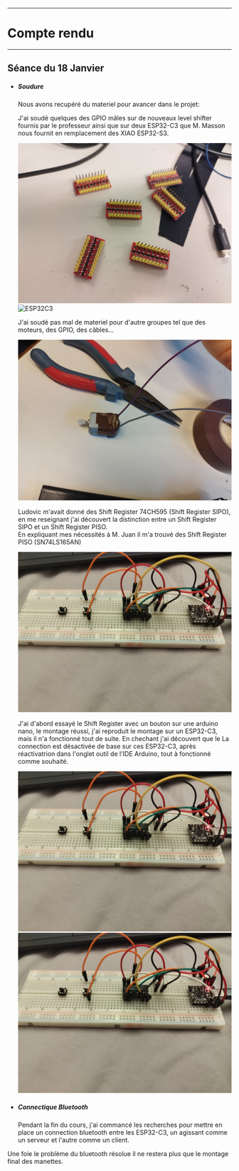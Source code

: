 *******************
# Compte rendu 
*******************
## Séance du 18 Janvier

- ##### Soudure
  Nous avons recupéré du materiel pour avancer dans le projet:  
    
  J'ai soudé quelques des GPIO mâles sur de nouveaux level shifter fournis par le professeur ainsi que sur deux ESP32-C3 que M. Masson nous fournit en   remplacement des XIAO ESP32-S3.
  
  ![Header level shifter](/documentation/Images/headshifter2.png)
  ![ESP32C3](/documentation/Images/ESP32C3.png)

  J'ai soudé pas mal de materiel pour d'autre groupes tel que des moteurs, des GPIO, des câbles...
    
  ![soudure moteur](/documentation/Images/soudure_moteur.png)

  Ludovic m'avait donné des Shift Register 74CH595 (Shift Register SIPO), en me reseignant j'ai découvert la distinction entre un Shift Register SIPO et un     Shift Register PISO.  
  En expliquant mes nécessités à M. Juan il m'a trouvé des Shift Register PISO (SN74LS165AN)

  ![Shift Register](/documentation/Images/Shift_Register.png)

  J'ai d'abord essayé le Shift Register avec un bouton sur une arduino nano, le montage réussi, j'ai reproduit le montage sur un ESP32-C3, mais il n'a          fonctionné tout de suite. En chechant j'ai découvert que le La connection est désactivée de base sur ces ESP32-C3, après réactivatrion dans l'onglet outil    de l'IDE Arduino, tout à fonctionné comme souhaité.

  ![Shift Register](/documentation/Images/Shift_Register.png)
  ![Shift Register](/documentation/Images/Shift_Register.png)
  
  
- ##### Connectique Bluetooth
  Pendant la fin du cours, j'ai commancé les recherches pour mettre en place un connection bluetooth entre les ESP32-C3, un agissant comme un serveur et     l'autre comme un client.

Une foie le problème du bluetooth résolue il ne restera plus que le montage final des manettes.
